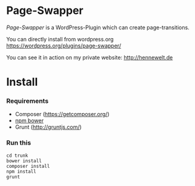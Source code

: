 # Page-Swapper
*Page-Swapper* is a WordPress-Plugin which can create page-transitions.

You can directly install from wordpress.org
https://wordpress.org/plugins/page-swapper/

You can see it in action on my private website:
http://hennewelt.de


# Install
### Requirements
- Composer (https://getcomposer.org/)
- [npm bower](http://bower.io/)
- Grunt (http://gruntjs.com/)

### Run this
```
cd trunk
bower install
composer install
npm install
grunt
```

